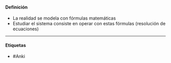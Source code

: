 #### Definición
- La realidad se modela con fórmulas matemáticas
- Estudiar el sistema consiste en operar con estas fórmulas (resolución de ecuaciones)
***
#### Etiquetas
- #Anki 